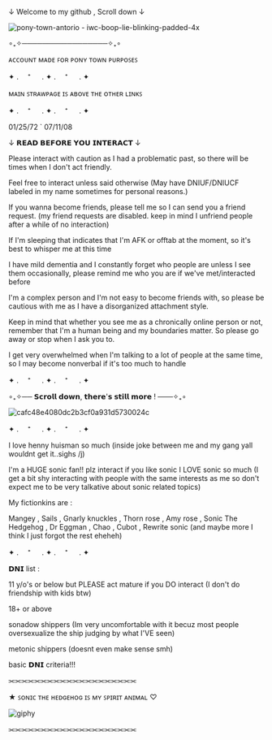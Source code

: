 ↓ Welcome to my github , Scroll down ↓

![pony-town-antorio - iwc-boop-lie-blinking-padded-4x](https://github.com/user-attachments/assets/55e0fc74-525b-46c7-9382-b7cde1b16bb0)

∘₊✧─────────────────✧₊∘ 

ᴀᴄᴄᴏᴜɴᴛ ᴍᴀᴅᴇ ꜰᴏʀ ᴘᴏɴʏ ᴛᴏᴡɴ ᴘᴜʀᴘᴏꜱᴇꜱ

 ✦ . 　⁺ 　 . ✦ . 　⁺ 　 . ✦ 

ᴍᴀɪɴ ꜱᴛʀᴀᴡᴘᴀɢᴇ ɪꜱ ᴀʙᴏᴠᴇ ᴛʜᴇ ᴏᴛʜᴇʀ ʟɪɴᴋꜱ

 ✦ . 　⁺ 　 . ✦ . 　⁺ 　 . ✦ 
 
01/25/72 ` 07/11/08 

↓ 𝗥𝗘𝗔𝗗 𝗕𝗘𝗙𝗢𝗥𝗘 𝗬𝗢𝗨 𝗜𝗡𝗧𝗘𝗥𝗔𝗖𝗧 ↓

Please interact with caution as I had a problematic past, so there will be times when I don't act friendly.

Feel free to interact unless said otherwise (May have DNIUF/DNIUCF labeled in my name sometimes for personal reasons.)

If you wanna become friends, please tell me so I can send you a friend request. (my friend requests are disabled. keep in mind I unfriend people after a while of no interaction)

If I'm sleeping that indicates that I'm AFK or offtab at the moment, so it's best to whisper me at this time

I have mild dementia and I constantly forget who people are unless I see them occasionally, please remind me who you are if we've met/interacted before

I'm a complex person and I'm not easy to become friends with, so please be cautious with me as I have a disorganized attachment style.

Keep in mind that whether you see me as a chronically online person or not, remember that I'm a human being and my boundaries matter. So please  go away or stop when I ask you to.

I get very overwhelmed when I'm talking to a lot of people at the same time, so I may become nonverbal if it's too much to handle

 ✦ . 　⁺ 　 . ✦ . 　⁺ 　 . ✦ 

∘₊✧── 𝗦𝗰𝗿𝗼𝗹𝗹 𝗱𝗼𝘄𝗻, 𝘁𝗵𝗲𝗿𝗲'𝘀 𝘀𝘁𝗶𝗹𝗹 𝗺𝗼𝗿𝗲 ! ───✧₊∘ 

![cafc48e4080dc2b3cf0a931d5730024c](https://github.com/user-attachments/assets/bc3a1364-5ca2-43a0-b0cd-fa1a9f6893aa)
 
 ✦ . 　⁺ 　 . ✦ . 　⁺ 　 . ✦ 

I love henny huisman so much (inside joke between me and my gang yall wouldnt get it..sighs /j)

I'm a HUGE sonic fan!! plz interact if you like sonic I LOVE sonic so much (I get a bit shy interacting with people with the same interests as me so don't expect me to be very talkative about sonic related topics)

My fictionkins are :

Mangey , Sails , Gnarly knuckles , Thorn rose , Amy rose , Sonic The Hedgehog , Dr Eggman , Chao , Cubot , Rewrite sonic (and maybe more I think I just forgot the rest eheheh) 

✦ . 　⁺ 　 . ✦ . 　⁺ 　 . ✦ 

𝗗𝗡𝗜 list :

11 y/o's or below but PLEASE act mature if you DO interact (I don't do friendship with kids btw)

18+ or above

sonadow shippers (Im very uncomfortable with it becuz most people oversexualize the ship judging by what I'VE seen)

metonic shippers (doesnt even make sense smh)

basic 𝗗𝗡𝗜 criteria!!!

⫘⫘⫘⫘⫘⫘⫘⫘⫘⫘⫘⫘⫘⫘⫘⫘⫘⫘⫘⫘

★ ꜱᴏɴɪᴄ ᴛʜᴇ ʜᴇᴅɢᴇʜᴏɢ ɪꜱ ᴍʏ ꜱᴘɪʀɪᴛ ᴀɴɪᴍᴀʟ ♡

![giphy](https://github.com/user-attachments/assets/af7b266e-7635-4ce6-b7cf-91cbdc12924d)


⫘⫘⫘⫘⫘⫘⫘⫘⫘⫘⫘⫘⫘⫘⫘⫘⫘⫘⫘⫘
